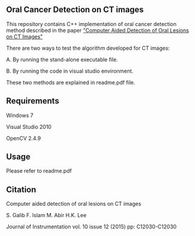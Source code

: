 ## Oral Cancer Detection on CT images

This repository contains C++ implementation of oral cancer detection method described in the paper ["Computer Aided Detection of Oral Lesions on CT Images"](https://arxiv.org/abs/1611.09769)

There are two ways to test the algorithm developed for CT images: 

A. By running the stand-alone executable file. 

B. By running the code in visual studio environment. 

These two methods are explained in readme.pdf file.


## Requirements

Windows 7

Visual Studio 2010

OpenCV 2.4.9

## Usage

Please refer to readme.pdf

## Citation

Computer aided detection of oral lesions on CT images

S. Galib F. Islam M. Abir H.K. Lee

Journal of Instrumentation vol. 10 issue 12 (2015) pp: C12030-C12030
